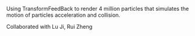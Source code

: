 Using TransformFeedBack to render 4 million particles that simulates the motion of particles acceleration and collision.

Collaborated with Lu Ji, Rui Zheng
